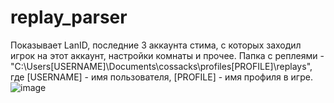 # replay_parser
Показывает LanID, последние 3 аккаунта стима, с которых заходил игрок на этот аккаунт, настройки комнаты и прочее.
Папка с реплеями - "C:\Users\[USERNAME]\Documents\cossacks\profiles\[PROFILE]\replays\", где [USERNAME] - имя пользователя, [PROFILE] - имя профиля в игре.
![image](https://github.com/ToMadeiraa/replay_parser/assets/98675157/9d93b1e5-13ae-4fb1-b11a-61479ee91dce)
